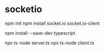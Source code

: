 # socketio

npm init
npm install socket.io socket.io-client

npm install --save-dev typescript

npx ts-node server.ts 
npx ts-node client.ts 
